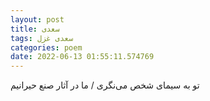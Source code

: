 ```yaml
---
layout: post
title: سعدی
tags: سعدی غزل
categories: poem
date: 2022-06-13 01:55:11.574769
---
```


تو به سیمای شخص می‌نگری / ما در آثار صنع حیرانیم
